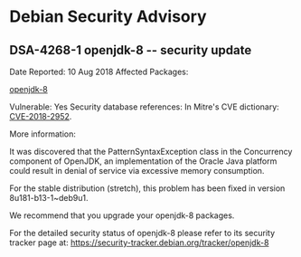 
Debian Security Advisory
========================


DSA-4268-1 openjdk-8 -- security update
---------------------------------------



Date Reported:
10 Aug 2018
Affected Packages:

[openjdk-8](https://packages.debian.org/src:openjdk-8)

Vulnerable:
Yes
Security database references:
In Mitre's CVE dictionary: [CVE-2018-2952](https://security-tracker.debian.org/tracker/CVE-2018-2952).  

More information:

It was discovered that the PatternSyntaxException class in the
Concurrency component of OpenJDK, an implementation of the Oracle Java
platform could result in denial of service via excessive memory
consumption.


For the stable distribution (stretch), this problem has been fixed in
version 8u181-b13-1~deb9u1.


We recommend that you upgrade your openjdk-8 packages.


For the detailed security status of openjdk-8 please refer to
its security tracker page at:
<https://security-tracker.debian.org/tracker/openjdk-8>





